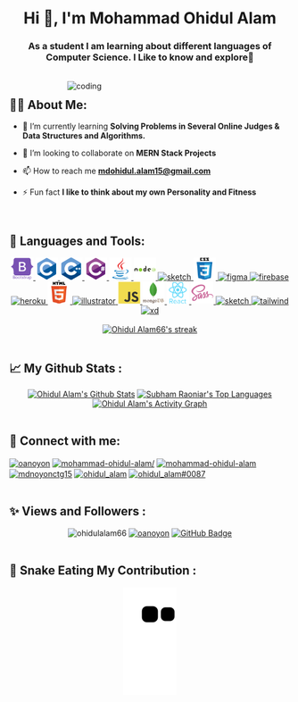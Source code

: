<h1 align="center">Hi 👋, I'm Mohammad Ohidul Alam</h1>
<h3 align="center">As a student I am learning about different languages of Computer Science. I Like to know and explore🍉</h3>

<br/>

<img align="right" alt="coding" width="400" src="https://cdn.dribbble.com/users/2131993/screenshots/4948736/thoughtworks-gif_dribbble.gif">

## 🙋‍♂️ About Me:
- 🌱 I’m currently learning **Solving Problems in Several Online Judges & Data Structures and Algorithms.**

- 👯 I’m looking to collaborate on **MERN Stack Projects**

- 📫 How to reach me **mdohidul.alam15@gmail.com**

- ⚡ Fun fact **I like to think about my own Personality and Fitness**

<br/>

## 🚀 Languages and Tools:
<div align="center"> 
  <a href="https://getbootstrap.com" target="_blank" rel="noreferrer"> <img src="https://raw.githubusercontent.com/devicons/devicon/master/icons/bootstrap/bootstrap-plain-wordmark.svg" alt="bootstrap" width="40" height="40"/> </a> 
  <a href="https://www.cprogramming.com/" target="_blank" rel="noreferrer"> <img src="https://raw.githubusercontent.com/devicons/devicon/master/icons/c/c-original.svg" alt="c" width="40" height="40"/> </a> 
  <a href="https://www.w3schools.com/cpp/" target="_blank" rel="noreferrer"> <img src="https://raw.githubusercontent.com/devicons/devicon/master/icons/cplusplus/cplusplus-original.svg" alt="cplusplus" width="40" height="40"/> </a> 
  <a href="https://www.w3schools.com/cs/" target="_blank" rel="noreferrer"> <img src="https://raw.githubusercontent.com/devicons/devicon/master/icons/csharp/csharp-original.svg" alt="csharp" width="40" height="40"/> </a> 
  <a href="https://www.java.com" target="_blank" rel="noreferrer"> <img src="https://raw.githubusercontent.com/devicons/devicon/master/icons/java/java-original.svg" alt="java" width="40" height="40"/> </a> <a href="https://nodejs.org" target="_blank" rel="noreferrer"> <img src="https://raw.githubusercontent.com/devicons/devicon/master/icons/nodejs/nodejs-original-wordmark.svg" alt="nodejs" width="40" height="40"/> </a> 
  <a href="https://www.sketch.com/" target="_blank" rel="noreferrer"> <img src="https://www.vectorlogo.zone/logos/sketchapp/sketchapp-icon.svg" alt="sketch" width="40" height="40"/> </a>
  <a href="https://www.w3schools.com/css/" target="_blank" rel="noreferrer"> <img src="https://raw.githubusercontent.com/devicons/devicon/master/icons/css3/css3-original-wordmark.svg" alt="css3" width="40" height="40"/> </a> 
  <a href="https://www.figma.com/" target="_blank" rel="noreferrer"> <img src="https://www.vectorlogo.zone/logos/figma/figma-icon.svg" alt="figma" width="40" height="40"/> </a> 
  <a href="https://firebase.google.com/" target="_blank" rel="noreferrer"> <img src="https://www.vectorlogo.zone/logos/firebase/firebase-icon.svg" alt="firebase" width="40" height="40"/> </a> 
  <a href="https://heroku.com" target="_blank" rel="noreferrer"> <img src="https://www.vectorlogo.zone/logos/heroku/heroku-icon.svg" alt="heroku" width="40" height="40"/> </a> 
  <a href="https://www.w3.org/html/" target="_blank" rel="noreferrer"> <img src="https://raw.githubusercontent.com/devicons/devicon/master/icons/html5/html5-original-wordmark.svg" alt="html5" width="40" height="40"/> </a> 
  <a href="https://www.adobe.com/in/products/illustrator.html" target="_blank" rel="noreferrer"> <img src="https://www.vectorlogo.zone/logos/adobe_illustrator/adobe_illustrator-icon.svg" alt="illustrator" width="40" height="40"/> </a> 
  <a href="https://developer.mozilla.org/en-US/docs/Web/JavaScript" target="_blank" rel="noreferrer"> <img src="https://raw.githubusercontent.com/devicons/devicon/master/icons/javascript/javascript-original.svg" alt="javascript" width="40" height="40"/> </a> 
  <a href="https://www.mongodb.com/" target="_blank" rel="noreferrer"> <img src="https://raw.githubusercontent.com/devicons/devicon/master/icons/mongodb/mongodb-original-wordmark.svg" alt="mongodb" width="40" height="40"/> </a> 
  <a href="https://reactjs.org/" target="_blank" rel="noreferrer"> <img src="https://raw.githubusercontent.com/devicons/devicon/master/icons/react/react-original-wordmark.svg" alt="react" width="40" height="40"/> </a> 
  <a href="https://sass-lang.com" target="_blank" rel="noreferrer"> <img src="https://raw.githubusercontent.com/devicons/devicon/master/icons/sass/sass-original.svg" alt="sass" width="40" height="40"/> </a> 
  <a href="https://www.sketch.com/" target="_blank" rel="noreferrer"> <img src="https://www.vectorlogo.zone/logos/sketchapp/sketchapp-icon.svg" alt="sketch" width="40" height="40"/> </a> 
  <a href="https://tailwindcss.com/" target="_blank" rel="noreferrer"> <img src="https://www.vectorlogo.zone/logos/tailwindcss/tailwindcss-icon.svg" alt="tailwind" width="40" height="40"/> </a> 
  <a href="https://www.adobe.com/products/xd.html" target="_blank" rel="noreferrer"> <img src="https://cdn.worldvectorlogo.com/logos/adobe-xd.svg" alt="xd" width="40" height="40"/> </a> </div>
  
 <br/>
 
 <div align="center">
    <a href="https://github.com/SubhamRaoniar28/github-readme-streak-stats">
        <img title="🔥 Get streak stats for your profile at git.io/streak-stats" alt="Ohidul Alam66's streak" src="https://github-readme-streak-stats.herokuapp.com/?user=ohidulalam66&theme=black-ice&hide_border=true&stroke=0000&background=060A0CD0"/>
    </a>
</div>

<br/>

## 📈 My Github Stats :
<p>
    <div align="center">
<a href="https://github.com/SubhamRaoniar28/github-readme-stats"><img alt="Ohidul Alam's Github Stats" src="https://github-readme-stats.vercel.app/api?username=ohidulalam66&show_icons=true&count_private=true&theme=react&hide_border=true&bg_color=0D1117" /></a>
  <a href="https://github.com/SubhamRaoniar28/github-readme-stats"><img alt="Subham Raoniar's Top Languages" src="https://github-readme-stats.vercel.app/api/top-langs/?username=ohidulalam66&langs_count=8&count_private=true&layout=compact&theme=react&hide_border=true&bg_color=0D1117" /></a>
  <a href="https://github.com/SubhamRaoniar28/github-readme-activity-graph"><img alt="Ohidul Alam's Activity Graph" src="https://activity-graph.herokuapp.com/graph?username=ohidulalam66&bg_color=0D1117&color=5BCDEC&line=5BCDEC&point=FFFFFF&hide_border=true" /></a>
</div>

<br/>
  
 ## 🔗 Connect with me:
<div align="left">
<a href="https://twitter.com/oanoyon" target="blank"><img align="center" src="https://raw.githubusercontent.com/rahuldkjain/github-profile-readme-generator/master/src/images/icons/Social/twitter.svg" alt="oanoyon" height="30" width="40" /></a>
<a href="https://linkedin.com/in/mohammad-ohidul-alam/" target="blank"><img align="center" src="https://raw.githubusercontent.com/rahuldkjain/github-profile-readme-generator/master/src/images/icons/Social/linked-in-alt.svg" alt="mohammad-ohidul-alam/" height="30" width="40" /></a>
<a href="https://stackoverflow.com/users/mohammad-ohidul-alam" target="blank"><img align="center" src="https://raw.githubusercontent.com/rahuldkjain/github-profile-readme-generator/master/src/images/icons/Social/stack-overflow.svg" alt="mohammad-ohidul-alam" height="30" width="40" /></a>
<a href="https://www.hackerrank.com/mdnoyonctg15" target="blank"><img align="center" src="https://raw.githubusercontent.com/rahuldkjain/github-profile-readme-generator/master/src/images/icons/Social/hackerrank.svg" alt="mdnoyonctg15" height="30" width="40" /></a>
<a href="https://codeforces.com/profile/ohidul_alam" target="blank"><img align="center" src="https://raw.githubusercontent.com/rahuldkjain/github-profile-readme-generator/master/src/images/icons/Social/codeforces.svg" alt="ohidul_alam" height="30" width="40" /></a>
<a href="https://discord.gg/ohidul_alam#0087" target="blank"><img align="center" src="https://raw.githubusercontent.com/rahuldkjain/github-profile-readme-generator/master/src/images/icons/Social/discord.svg" alt="ohidul_alam#0087" height="30" width="40" /></a>
</div>

<br/>

## ✨ Views and Followers :
<div align="center"> <img src="https://komarev.com/ghpvc/?username=ohidulalam66&label=Profile%20views&color=0e75b6&style=flat" alt="ohidulalam66" /> 
  <a href="https://twitter.com/oanoyon" target="blank"><img src="https://img.shields.io/twitter/follow/oanoyon?logo=twitter&style=for-the-badge" alt="oanoyon" /></a>
  <a href="https://github.com/SubhamRaoniar28?tab=followers"><img src="https://img.shields.io/github/followers/ohidulalam66?label=Followers&style=social" alt="GitHub Badge"></a>
</div>

<br/>

## 🐍 Snake Eating My Contribution :
<div align="center">
  <img alt="snake eating my contribution" src="https://github.com/ohidulalam66/ohidulalam66/blob/output/github-contribution-grid-snake.svg">
  <br>
</div>
